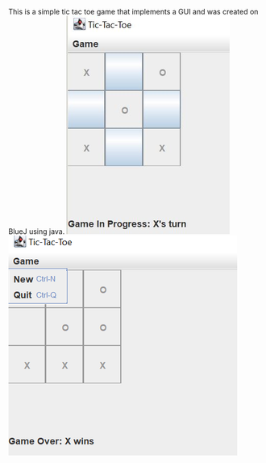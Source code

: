 This is a simple tic tac toe game that implements a GUI and was
created on BlueJ using java.
![](InGame.JPG)
![](GameFinished.png)
